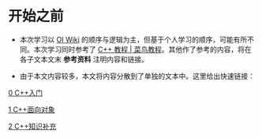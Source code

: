 

# 开始之前

- 本次学习以 [OI Wiki](https://oi-wiki.org/) 的顺序与逻辑为主，但基于个人学习的顺序，可能有所不同。本次学习同时参考了 [C++ 教程 | 菜鸟教程](https://www.runoob.com/cplusplus/cpp-tutorial.html)。其他作了参考的内容，将在各子文本文末 **参考资料** 注明内容和链接。

- 由于本文内容较多，本文将内容分散到了单独的文本中。这里给出快速链接：

[0 C++入门](https://www.yuque.com/xianyuxuan/coding/cpp-start?view=doc_embed)

[1 C++面向对象](https://www.yuque.com/xianyuxuan/coding/cpp-oop?view=doc_embed)

[2 C++知识补充](https://www.yuque.com/xianyuxuan/coding/cpppp?view=doc_embed)


